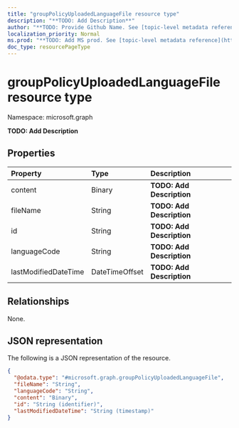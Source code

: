 ```yaml
---
title: "groupPolicyUploadedLanguageFile resource type"
description: "**TODO: Add Description**"
author: "**TODO: Provide Github Name. See [topic-level metadata reference](https://msgo.azurewebsites.net/add/document/guidelines/metadata.html#topic-level-metadata)**"
localization_priority: Normal
ms.prod: "**TODO: Add MS prod. See [topic-level metadata reference](https://msgo.azurewebsites.net/add/document/guidelines/metadata.html#topic-level-metadata)**"
doc_type: resourcePageType
---
```


# groupPolicyUploadedLanguageFile resource type


Namespace: microsoft.graph

**TODO: Add Description**

## Properties
|Property|Type|Description|
|:---|:---|:---|
|content|Binary|**TODO: Add Description**|
|fileName|String|**TODO: Add Description**|
|id|String|**TODO: Add Description**|
|languageCode|String|**TODO: Add Description**|
|lastModifiedDateTime|DateTimeOffset|**TODO: Add Description**|

## Relationships
None.

## JSON representation
The following is a JSON representation of the resource.
<!-- {
  "blockType": "resource",
  "@odata.type": "microsoft.graph.groupPolicyUploadedLanguageFile"
}
-->
``` json
{
  "@odata.type": "#microsoft.graph.groupPolicyUploadedLanguageFile",
  "fileName": "String",
  "languageCode": "String",
  "content": "Binary",
  "id": "String (identifier)",
  "lastModifiedDateTime": "String (timestamp)"
}
```

